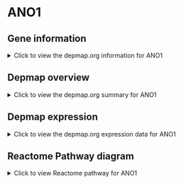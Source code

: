 <h1>ANO1</h1>

<h2>Gene information</h2>
<details>
  <summary>Click to view the depmap.org information for ANO1</summary>
  <iframe src="https://depmap.org/portal/gene/ANO1?tab=about" style="border:none;width:100%;height:800px"></iframe>
</details>

<h2>Depmap overview</h2>
<details>
  <summary>Click to view the depmap.org summary for ANO1</summary>
  <iframe src="https://depmap.org/portal/gene/ANO1?tab=overview" style="border:none;width:100%;height:800px"></iframe>
</details>

<h2>Depmap expression</h2>
<details>
  <summary>Click to view the depmap.org expression data for ANO1</summary>
  <iframe src="https://depmap.org/portal/gene/ANO1?tab=characterization" style="border:none;width:100%;height:800px"></iframe>
</details>



<h2>Reactome Pathway diagram</h2>
<details>
  <summary>Click to view Reactome pathway for ANO1</summary>
  <p>Stimuli-sensing channels</p>
  <iframe src="https://reactome.org/PathwayBrowser/#/R-HSA-2672351" style="border:none;width:100%;height:800px"></iframe>
</details>



